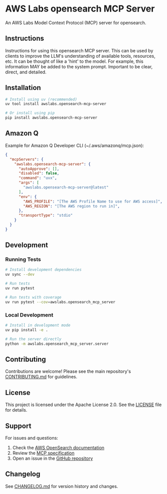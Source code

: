 # AWS Labs opensearch MCP Server

An AWS Labs Model Context Protocol (MCP) server for opensearch.

## Instructions

Instructions for using this opensearch MCP server. This can be used by clients to improve the LLM's understanding of available tools, resources, etc. It can be thought of like a 'hint' to the model. For example, this information MAY be added to the system prompt. Important to be clear, direct, and detailed.

## Installation

```bash
# Install using uv (recommended)
uv tool install awslabs.opensearch-mcp-server

# Or install using pip
pip install awslabs.opensearch-mcp-server
```


## Amazon Q

Example for Amazon Q Developer CLI (~/.aws/amazonq/mcp.json):

```json
{
  "mcpServers": {
    "awslabs.opensearch-mcp-server": {
      "autoApprove": [],
      "disabled": false,
      "command": "uvx",
      "args": [
        "awslabs.opensearch-mcp-server@latest"
      ],
      "env": {
        "AWS_PROFILE": "[The AWS Profile Name to use for AWS access]",
        "AWS_REGION": "[The AWS region to run in]",
      },
      "transportType": "stdio"
    }
  }
}
```

## Development

### Running Tests
```bash
# Install development dependencies
uv sync --dev

# Run tests
uv run pytest

# Run tests with coverage
uv run pytest --cov=awslabs.opensearch_mcp_server
```

### Local Development
```bash
# Install in development mode
uv pip install -e .

# Run the server directly
python -m awslabs.opensearch_mcp_server.server
```

## Contributing

Contributions are welcome! Please see the main repository's [CONTRIBUTING.md](../../CONTRIBUTING.md) for guidelines.

## License

This project is licensed under the Apache License 2.0. See the [LICENSE](LICENSE) file for details.

## Support

For issues and questions:
1. Check the [AWS OpenSearch documentation](https://docs.aws.amazon.com/opensearch-service/?icmpid=docs_homepage_analytics)
2. Review the [MCP specification](https://modelcontextprotocol.io/)
3. Open an issue in the [GitHub repository](https://github.com/awslabs/mcp)

## Changelog

See [CHANGELOG.md](CHANGELOG.md) for version history and changes.
